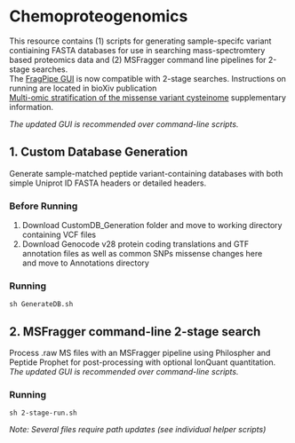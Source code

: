 # Chemoproteogenomics 
This resource contains (1) scripts for generating sample-specifc variant contiaining FASTA databases for use in searching mass-spectromtery based proteomics data and (2) MSFragger command line pipelines for 2-stage searches. \
The [FragPipe GUI](https://github.com/Nesvilab/FragPipe) is now compatible with 2-stage searches. 
Instructions on running are located in bioXiv publication \
[Multi-omic stratification of the missense variant cysteinome](https://doi.org/10.1101/2023.08.12.553095) supplementary information.

_The updated GUI is recommended over command-line scripts._

## 1. Custom Database Generation

Generate sample-matched peptide variant-containing databases with both simple Uniprot ID FASTA headers or detailed headers.

### Before Running

 1. Download CustomDB_Generation folder and move to working directory containing VCF files
 2. Download Genocode v28 protein coding translations and GTF annotation files as well as common SNPs missense changes here \
    and move to Annotations directory

### Running

`sh GenerateDB.sh`

## 2. MSFragger command-line 2-stage search

Process .raw MS files with an MSFragger pipeline using Philospher and Peptide Prophet for post-processing with optional IonQuant quantitation. _The updated GUI is recommended over command-line scripts._

### Running

`sh 2-stage-run.sh`
 
_Note: Several files require path updates (see individual helper scripts)_

